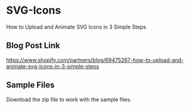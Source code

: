 # SVG-Icons
How to Upload and Animate SVG Icons in 3 Simple Steps

## Blog Post Link
https://www.shopify.com/partners/blog/69475267-how-to-upload-and-animate-svg-icons-in-3-simple-steps

## Sample Files
Download the zip file to work with the sample files.
